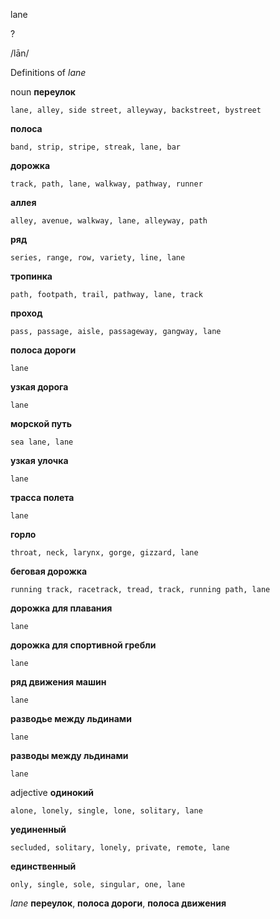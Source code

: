 lane

?

/lān/

Definitions of _lane_

noun
**переулок**

    lane, alley, side street, alleyway, backstreet, bystreet
**полоса**

    band, strip, stripe, streak, lane, bar
**дорожка**

    track, path, lane, walkway, pathway, runner
**аллея**

    alley, avenue, walkway, lane, alleyway, path
**ряд**

    series, range, row, variety, line, lane
**тропинка**

    path, footpath, trail, pathway, lane, track
**проход**

    pass, passage, aisle, passageway, gangway, lane
**полоса дороги**

    lane
**узкая дорога**

    lane
**морской путь**

    sea lane, lane
**узкая улочка**

    lane
**трасса полета**

    lane
**горло**

    throat, neck, larynx, gorge, gizzard, lane
**беговая дорожка**

    running track, racetrack, tread, track, running path, lane
**дорожка для плавания**

    lane
**дорожка для спортивной гребли**

    lane
**ряд движения машин**

    lane
**разводье между льдинами**

    lane
**разводы между льдинами**

    lane

adjective
**одинокий**

    alone, lonely, single, lone, solitary, lane
**уединенный**

    secluded, solitary, lonely, private, remote, lane
**единственный**

    only, single, sole, singular, one, lane

_lane_
**переулок**, **полоса дороги**, **полоса движения**